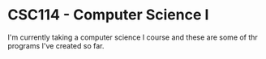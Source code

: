 # CSC114 - Computer Science I
I'm currently taking a computer science I course and these are some of thr programs I've created so far.
